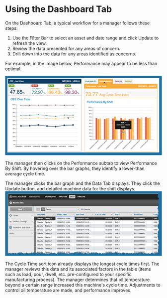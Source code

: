 # Using the Dashboard Tab
 On the Dashboard Tab, a typical workflow for a manager follows these steps:
 
 1. Use the Filter Bar to select an asset and date range and click Update to refresh the view.
 2. Review the data presented for any areas of concern.
 3. Drill down into the data for any areas identified as concerns.

 For example, in the image below, Performance may appear to be less than optimal.

![](dashboardPerformance.png)

 The manager then clicks on the Performance subtab to view Performance By Shift. By hovering over the bar graphs, they identify a lower-than average cycle time. 
 
 The  manager clicks the bar graph and the Data Tab displays. They click the Update button, and detailed machine data for the shift displays.
 ![](dashboardWorkflowData.png)
 
 The Cycle Time sort icon already displays the longest cycle times first. The manager reviews this data and its associated factors in the table (items such as load, pour, dwell, etc. pre-configured to your specific manufacturing process). The manager determines that oil temperature beyond a certain range increased this machine's cycle time. Adjustments to control oil temperature are made, and performance improves.